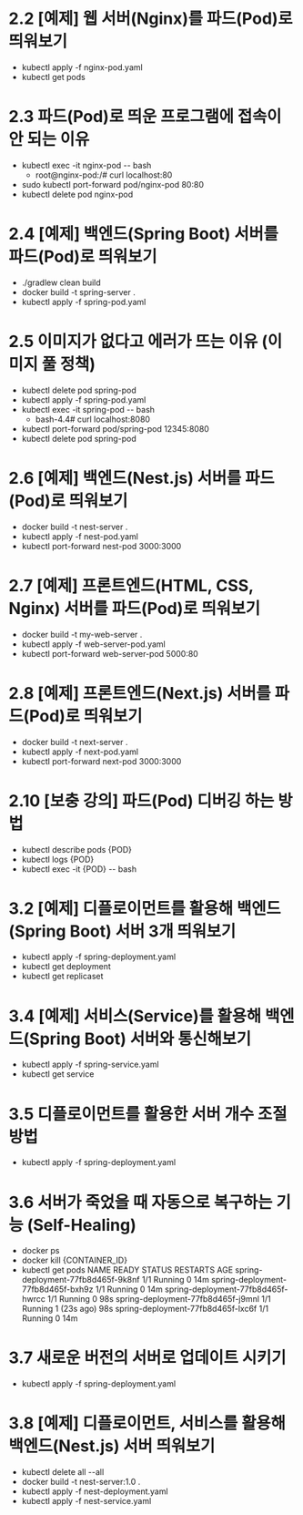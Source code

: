 # 2.2 [예제] 웹 서버(Nginx)를 파드(Pod)로 띄워보기

- kubectl apply -f nginx-pod.yaml
- kubectl get pods

# 2.3 파드(Pod)로 띄운 프로그램에 접속이 안 되는 이유

- kubectl exec -it nginx-pod -- bash
  - root@nginx-pod:/# curl localhost:80
- sudo kubectl port-forward pod/nginx-pod 80:80
- kubectl delete pod nginx-pod

# 2.4 [예제] 백엔드(Spring Boot) 서버를 파드(Pod)로 띄워보기

- ./gradlew clean build
- docker build -t spring-server .
- kubectl apply -f spring-pod.yaml

# 2.5 이미지가 없다고 에러가 뜨는 이유 (이미지 풀 정책)

- kubectl delete pod spring-pod
- kubectl apply -f spring-pod.yaml
- kubectl exec -it spring-pod -- bash
  - bash-4.4# curl localhost:8080
- kubectl port-forward pod/spring-pod 12345:8080
- kubectl delete pod spring-pod

# 2.6 [예제] 백엔드(Nest.js) 서버를 파드(Pod)로 띄워보기

- docker build -t nest-server .
- kubectl apply -f nest-pod.yaml
- kubectl port-forward nest-pod 3000:3000

# 2.7 [예제] 프론트엔드(HTML, CSS, Nginx) 서버를 파드(Pod)로 띄워보기

- docker build -t my-web-server .
- kubectl apply -f web-server-pod.yaml
- kubectl port-forward web-server-pod 5000:80

# 2.8 [예제] 프론트엔드(Next.js) 서버를 파드(Pod)로 띄워보기

- docker build -t next-server .
- kubectl apply -f next-pod.yaml
- kubectl port-forward next-pod 3000:3000

# 2.10 [보충 강의] 파드(Pod) 디버깅 하는 방법

- kubectl describe pods {POD}
- kubectl logs {POD}
- kubectl exec -it {POD} -- bash

# 3.2 [예제] 디플로이먼트를 활용해 백엔드(Spring Boot) 서버 3개 띄워보기

- kubectl apply -f spring-deployment.yaml
- kubectl get deployment
- kubectl get replicaset

# 3.4 [예제] 서비스(Service)를 활용해 백엔드(Spring Boot) 서버와 통신해보기

- kubectl apply -f spring-service.yaml
- kubectl get service

# 3.5 디플로이먼트를 활용한 서버 개수 조절 방법

- kubectl apply -f spring-deployment.yaml

# 3.6 서버가 죽었을 때 자동으로 복구하는 기능 (Self-Healing)

- docker ps
- docker kill {CONTAINER_ID}
- kubectl get pods
  NAME READY STATUS RESTARTS AGE
  spring-deployment-77fb8d465f-9k8nf 1/1 Running 0 14m
  spring-deployment-77fb8d465f-bxh9z 1/1 Running 0 14m
  spring-deployment-77fb8d465f-hwrcc 1/1 Running 0 98s
  spring-deployment-77fb8d465f-j9mnl 1/1 Running 1 (23s ago) 98s
  spring-deployment-77fb8d465f-lxc6f 1/1 Running 0 14m

# 3.7 새로운 버전의 서버로 업데이트 시키기

- kubectl apply -f spring-deployment.yaml

# 3.8 [예제] 디플로이먼트, 서비스를 활용해 백엔드(Nest.js) 서버 띄워보기

- kubectl delete all --all
- docker build -t nest-server:1.0 .
- kubectl apply -f nest-deployment.yaml
- kubectl apply -f nest-service.yaml
